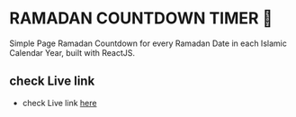 # RAMADAN COUNTDOWN TIMER 🌙

Simple Page Ramadan Countdown for every Ramadan Date in each Islamic Calendar Year, built with ReactJS.

## check Live link

- check Live link [here](https://countdown-ramadan.vercel.app/)
